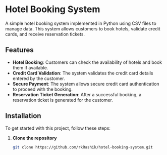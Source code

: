 # Hotel Booking System

A simple hotel booking system implemented in Python using CSV files to manage data. This system allows customers to book hotels, validate credit cards, and receive reservation tickets. 

## Features

- **Hotel Booking**: Customers can check the availability of hotels and book them if available.
- **Credit Card Validation**: The system validates the credit card details entered by the customer.
- **Secure Payment**: The system allows secure credit card authentication to proceed with the booking.
- **Reservation Ticket Generation**: After a successful booking, a reservation ticket is generated for the customer.

## Installation

To get started with this project, follow these steps:

1. **Clone the repository**

   ```bash
   git clone https://github.com/rkRashik/hotel-booking-system.git
